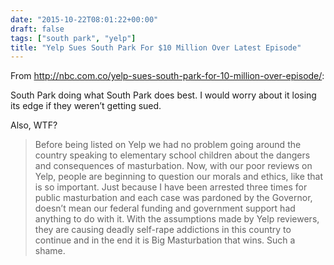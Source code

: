 ```yaml
---
date: "2015-10-22T08:01:22+00:00"
draft: false
tags: ["south park", "yelp"]
title: "Yelp Sues South Park For $10 Million Over Latest Episode"
---
```

From http://nbc.com.co/yelp-sues-south-park-for-10-million-over-episode/:

South Park doing what South Park does best. I would worry about it losing its edge if they weren’t getting sued.

Also, WTF?

>Before being listed on Yelp we had no problem going around the country speaking to elementary school children about the dangers and consequences of masturbation. Now, with our poor reviews on Yelp, people are beginning to question our morals and ethics, like that is so important. Just because I have been arrested three times for public masturbation and each case was pardoned by the Governor, doesn’t mean our federal funding and government support had anything to do with it. With the assumptions made by Yelp reviewers, they are causing deadly self-rape addictions in this country to continue and in the end it is Big Masturbation that wins. Such a shame.

